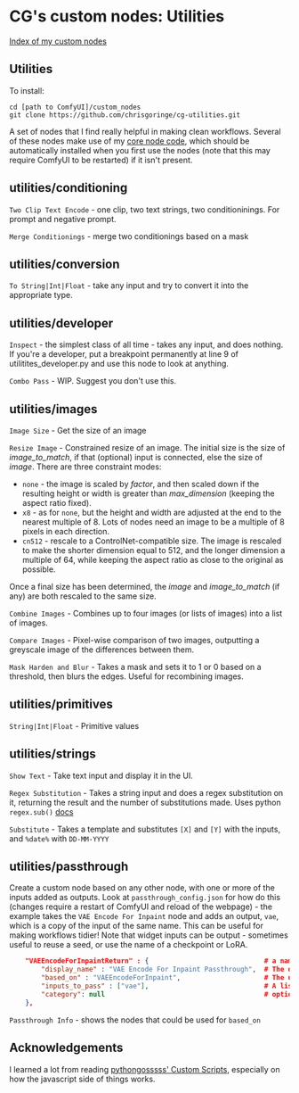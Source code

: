# CG's custom nodes: Utilities

[Index of my custom nodes](https://github.com/chrisgoringe/cg-nodes-index)

## Utilities

To install:
```
cd [path to ComfyUI]/custom_nodes
git clone https://github.com/chrisgoringe/cg-utilities.git
```

A set of nodes that I find really helpful in making clean workflows. Several of these nodes make use of my [core node code](https://github.com/chrisgoringe/cg-custom-core), which should be automatically installed when you first use the nodes (note that this may require ComfyUI to be restarted) if it isn't present.

## utilities/conditioning

`Two Clip Text Encode` - one clip, two text strings, two conditioninings. For prompt and negative prompt.

`Merge Conditionings` - merge two conditionings based on a mask

## utilities/conversion

`To String|Int|Float` - take any input and try to convert it into the appropriate type.

## utilities/developer

`Inspect` - the simplest class of all time - takes any input, and does nothing. If you're a developer, put a breakpoint permanently at line 9 of utilitites_developer.py
and use this node to look at anything.

`Combo Pass` - WIP. Suggest you don't use this.

## utilities/images

`Image Size` - Get the size of an image

`Resize Image` - Constrained resize of an image. The initial size is the size of *image_to_match*, if that (optional) input is connected, else the size of *image*. There are three constraint modes:
- `none` - the image is scaled by *factor*, and then scaled down if the resulting height or width is greater than *max_dimension* (keeping the aspect ratio fixed).
- `x8` - as for `none`, but the height and width are adjusted at the end to the nearest multiple of 8. Lots of nodes need an image to be a multiple of 8 pixels in each direction.
- `cn512` - rescale to a ControlNet-compatible size. The image is rescaled to make the shorter dimension equal to 512, and the longer dimension a multiple of 64, while keeping the aspect ratio as close to the original as possible.

Once a final size has been determined, the *image* and *image_to_match* (if any) are both rescaled to the same size.

`Combine Images` - Combines up to four images (or lists of images) into a list of images.

`Compare Images` - Pixel-wise comparison of two images, outputting a greyscale image of the differences between them.

`Mask Harden and Blur` - Takes a mask and sets it to 1 or 0 based on a threshold, then blurs the edges. Useful for recombining images.

## utilities/primitives

`String|Int|Float` - Primitive values 

## utilities/strings

`Show Text` - Take text input and display it in the UI. 

`Regex Substitution` - Takes a string input and does a regex substitution on it, returning the result and the number of substitutions made. Uses python `regex.sub()` [docs](https://docs.python.org/3/library/re.html)

`Substitute` - Takes a template and substitutes `[X]` and `[Y]` with the inputs, and `%date%` with `DD-MM-YYYY`

## utilities/passthrough     

Create a custom node based on any other node, with one or more of the inputs added as outputs. Look at `passthrough_config.json` for how do this (changes require a restart of ComfyUI and reload of the webpage) - the example takes the `VAE Encode For Inpaint` node and adds an output, `vae`, which is a copy of the input of the same name. This can be useful for making workflows tidier! Note that widget inputs can be output - sometimes useful to reuse a seed, or use the name of a checkpoint or LoRA.

```json
    "VAEEncodeForInpaintReturn" : {                             # a name unique in this file
        "display_name" : "VAE Encode For Inpaint Passthrough",  # The display name of the new custom node
        "based_on" : "VAEEncodeForInpaint",                     # The unique name of the node type you are basing it on
        "inputs_to_pass" : ["vae"],                             # A list of the names of the inputs to be added as outputs
        "category": null                                        # optionally, the custom node category (default is utilities/passthrough)
    },
```

`Passthrough Info` - shows the nodes that could be used for `based_on`

## Acknowledgements

I learned a lot from reading  [pythongosssss' Custom Scripts](https://github.com/pythongosssss/ComfyUI-Custom-Scripts), especially on how the javascript side of things works.